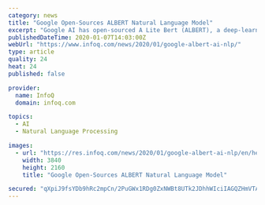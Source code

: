 ```yaml
---
category: news
title: "Google Open-Sources ALBERT Natural Language Model"
excerpt: "Google AI has open-sourced A Lite Bert (ALBERT), a deep-learning natural language processing (NLP) model, which uses 89% fewer parameters than the state-of-the-art BERT model, with little loss of accuracy. The model can also be scaled-up to achieve new state-of-the-art performance on NLP benchmarks. The research team described the model in a ..."
publishedDateTime: 2020-01-07T14:03:00Z
webUrl: "https://www.infoq.com/news/2020/01/google-albert-ai-nlp/"
type: article
quality: 24
heat: 24
published: false

provider:
  name: InfoQ
  domain: infoq.com

topics:
  - AI
  - Natural Language Processing

images:
  - url: "https://res.infoq.com/news/2020/01/google-albert-ai-nlp/en/headerimage/google-albert-ai-nlp-1578318442851.jpg"
    width: 3840
    height: 2160
    title: "Google Open-Sources ALBERT Natural Language Model"

secured: "qXpiJ9fsYDb9hRc2mpCn/2PuGWx1RDg0ZxNWBt8UTk2JDhhWIciIAGQZHmVTAckaYi63SEDNoh2iPOZ9NIbvyfYRwBGnDcpuVvdQbHfxiDtpn8dY7nBYFl/fvAdREQ2LIp4g/3sLWTEvU6XZ3/hGQPbBcHCTA8rOHkyAJsERVdCntbn8M/VUrsoxAqrxvxC10slPvPvIKRM2uXmmUNMGlAklBkZag+itDcsXnc9iv9yLnqKQNgVb/BUshZhdt2Wl6IGcjY8Te/NMnN6Rh3+Ll35kkEM9CTmpT63slQYVBss/SJAMOvZHeGoWpGstZKg+;eirHAULRITsoetd/4jwTJA=="
---
```


